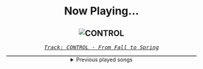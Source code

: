<div align="center"> 
<h1>Now Playing...</h1>

![CONTROL](https://i.scdn.co/image/ab67616d00001e02fad5ccf045cf06589163c72d)
--
_<samp><a href="https://open.spotify.com/track/2zN6JgH3vxkzwitus5vtbC">Track: CONTROL - From Fall to Spring</a></samp>_

<div style="border: 1px #4B5054 solid"></div>
<details>
  <summary>
    Previous played songs
  </summary>
  <table>
    <thead>
      <tr>
        <th>
          Artist
        </th>
        <th>
          Song
        </th>
        <th>
          Link
        </th>
      </tr>
    </thead>
    <tbody>
      <tr><td>From Fall to Spring</td><td>CONTROL</td><td><a href="https://open.spotify.com/track/2zN6JgH3vxkzwitus5vtbC">https://open.spotify.com/track/2zN6JgH3vxkzwitus5vtbC</a></td></tr><tr><td>From Fall to Spring</td><td>TAKE THE PAIN AWAY</td><td><a href="https://open.spotify.com/track/2EjzEdbQXe9QhVJaige7qp">https://open.spotify.com/track/2EjzEdbQXe9QhVJaige7qp</a></td></tr><tr><td>From Fall to Spring</td><td>I WON'T BACK DOWN</td><td><a href="https://open.spotify.com/track/4bLM5aw38hP4LHJQG6hdk3">https://open.spotify.com/track/4bLM5aw38hP4LHJQG6hdk3</a></td></tr><tr><td>From Fall to Spring</td><td>BLOOD</td><td><a href="https://open.spotify.com/track/35MyLnfHifLWW15xh2OneJ">https://open.spotify.com/track/35MyLnfHifLWW15xh2OneJ</a></td></tr><tr><td>Solence</td><td>Where Were You..?</td><td><a href="https://open.spotify.com/track/1xzGXbSJDSAyd92Wwn3fkV">https://open.spotify.com/track/1xzGXbSJDSAyd92Wwn3fkV</a></td></tr><tr><td>Solence</td><td>Wish You The Worst</td><td><a href="https://open.spotify.com/track/5bP9loKqIou1QjTpjBD4x7">https://open.spotify.com/track/5bP9loKqIou1QjTpjBD4x7</a></td></tr><tr><td>coldrain</td><td>INCOMPLETE</td><td><a href="https://open.spotify.com/track/2dc1OsgW3NYCoCEZipv3Dd">https://open.spotify.com/track/2dc1OsgW3NYCoCEZipv3Dd</a></td></tr><tr><td>coldrain</td><td>Chasing Shadows</td><td><a href="https://open.spotify.com/track/2KzPlIJdel4ObXJBDqcFOk">https://open.spotify.com/track/2KzPlIJdel4ObXJBDqcFOk</a></td></tr><tr><td>F.O.O.L</td><td>You Call Me Reckless</td><td><a href="https://open.spotify.com/track/0GRhBpD36Iu7ur3fUUJgzN">https://open.spotify.com/track/0GRhBpD36Iu7ur3fUUJgzN</a></td></tr><tr><td>Villain of the Story</td><td>Blow Me Away</td><td><a href="https://open.spotify.com/track/7GG4DnfQp28YchU4hjRPR5">https://open.spotify.com/track/7GG4DnfQp28YchU4hjRPR5</a></td></tr><tr><td>Unprocessed</td><td>Solara</td><td><a href="https://open.spotify.com/track/201IWB7RX6rP68IeM22FxM">https://open.spotify.com/track/201IWB7RX6rP68IeM22FxM</a></td></tr><tr><td>Jax Jones</td><td>Stay Gold - from BEYBLADE X</td><td><a href="https://open.spotify.com/track/65hfbURMDstZkt5FDt0Tbd">https://open.spotify.com/track/65hfbURMDstZkt5FDt0Tbd</a></td></tr><tr><td>Jax Jones</td><td>Stay Gold - from BEYBLADE X</td><td><a href="https://open.spotify.com/track/65hfbURMDstZkt5FDt0Tbd">https://open.spotify.com/track/65hfbURMDstZkt5FDt0Tbd</a></td></tr><tr><td>Adelitas Way</td><td>One Way To Find Out - Rock</td><td><a href="https://open.spotify.com/track/2Bq8Xs1zacH9KoZ1Bcws2h">https://open.spotify.com/track/2Bq8Xs1zacH9KoZ1Bcws2h</a></td></tr><tr><td>Lord Of The Lost</td><td>Raveyard (feat. Käärijä)</td><td><a href="https://open.spotify.com/track/2GJVCzNulP71igNkJtJ9ZO">https://open.spotify.com/track/2GJVCzNulP71igNkJtJ9ZO</a></td></tr><tr><td>Elephant Music</td><td>Parasitic</td><td><a href="https://open.spotify.com/track/4SHUY4aiT7AnITsynuw84f">https://open.spotify.com/track/4SHUY4aiT7AnITsynuw84f</a></td></tr><tr><td>BABYMETAL</td><td>Sunset Kiss (feat. Polyphia)</td><td><a href="https://open.spotify.com/track/5MYlEdN2pfbl0S1qCToSvQ">https://open.spotify.com/track/5MYlEdN2pfbl0S1qCToSvQ</a></td></tr><tr><td>Eminem</td><td>Everybody’s Looking At Me</td><td><a href="https://open.spotify.com/track/4yYI0Cly9B2p8XbNxfNCRy">https://open.spotify.com/track/4yYI0Cly9B2p8XbNxfNCRy</a></td></tr><tr><td>Danheim</td><td>Heimferd</td><td><a href="https://open.spotify.com/track/5fODLExI0UdvwzeRpBhbr5">https://open.spotify.com/track/5fODLExI0UdvwzeRpBhbr5</a></td></tr><tr><td>Nitroverts</td><td>Into Yesterdays</td><td><a href="https://open.spotify.com/track/5lJjhvPxPZUW68iHapYbSB">https://open.spotify.com/track/5lJjhvPxPZUW68iHapYbSB</a></td></tr>
    </tbody>
  </table>
</details>

</div>
